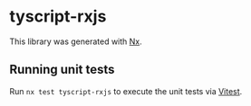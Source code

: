 # tyscript-rxjs

This library was generated with [Nx](https://nx.dev).

## Running unit tests

Run `nx test tyscript-rxjs` to execute the unit tests via [Vitest](https://vitest.dev/).
